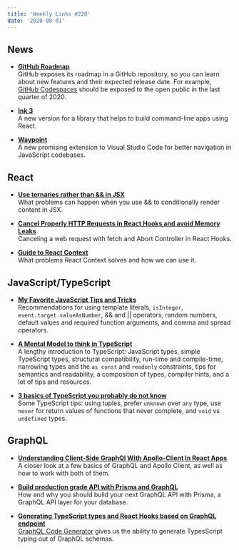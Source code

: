 ```yaml
---
title: 'Weekly Links #220'
date: '2020-08-01'
---
```


## News

- **[GitHub Roadmap](https://github.com/github/roadmap)**  
   GitHub exposes its roadmap in a GitHub repository, so you can learn about new features and their expected release date. For example, [GitHub Codespaces](https://github.com/features/codespaces/) should be exposed to the open public in the last quarter of 2020.

- **[Ink 3](https://vadimdemedes.com/posts/ink-3)**  
  A new version for a library that helps to build command-line apps using React.

- **[Waypoint](https://waypoint.netlify.app/)**  
  A new promising extension to Visual Studio Code for better navigation in JavaScript codebases.

## React

- **[Use ternaries rather than && in JSX](https://kentcdodds.com/blog/use-ternaries-rather-than-and-and-in-jsx)**  
  What problems can happen when you use && to conditionally render content in JSX.

* **[Cancel Properly HTTP Requests in React Hooks and avoid Memory Leaks](https://dev.to/viclafouch/cancel-properly-http-requests-in-react-hooks-and-avoid-memory-leaks-pd7)**  
  Canceling a web request with fetch and Abort Controller in React Hooks.

* **[Guide to React Context](https://ui.dev/react-context/)**  
  What problems React Context solves and how we can use it.

## JavaScript/TypeScript

- **[My Favorite JavaScript Tips and Tricks](https://blog.greenroots.info/my-favorite-javascript-tips-and-tricks-ckd60i4cq011em8s16uobcelc)**  
  Recommendations for using template literals, `isInteger`, `event.target.valueAsNumber`, && and || operators, random numbers, default values and required function arguments, and comma and spread operators.

- **[A Mental Model to think in TypeScript](https://leandrotk.github.io/tk/2020/07/a-mental-model-to-think-in-typescript/)**  
  A lengthy introduction to TypeScript: JavaScript types, simple TypeScript types, structural compatibility, run-time and compile-time, narrowing types and the `as const` and `readonly` constraints, tips for semantics and readability, a composition of types, compiler hints, and a lot of tips and resources.

- **[3 basics of TypeScript you probably do not know](https://adamconrad.dev/blog/3-basics-of-typescript-you-probably-dont-know/)**  
  Some TypeScript tips: using tuples, prefer `unknown` over `any` type, use `never` for return values of functions that never complete, and `void` vs `undefined` types.

## GraphQL

- **[Understanding Client-Side GraphQl With Apollo-Client In React Apps](https://www.smashingmagazine.com/2020/07/client-side-graphql-apollo-client-react-apps/)**  
  A closer look at a few basics of GraphQL and Apollo Client, as well as how to work with both of them.

- **[Build production grade API with Prisma and GraphQL](https://blog.geographer.fr/prisma-graphql-api)**  
  How and why you should build your next GraphQL API with Prisma, a GraphQL API layer for your database.

- **[Generating TypeScript types and React Hooks based on GraphQL endpoint](https://significa.co/blog/generating-typescript-types-and-react-hooks-based-on-graphql-endpoint)**  
  [GraphQL Code Generator](https://graphql-code-generator.com/) gives us the ability to generate TypesScript typing out of GraphQL schemas.
